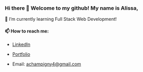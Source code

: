 ### Hi there 👋 Welcome to my github! My name is Alissa, 

🌱 I’m currently learning Full Stack Web Development!

#### 📫 How to reach me:

   - [LinkedIn](https://www.linkedin.com/in/alissa-champigny-b1171a1a5/)
   
   - [Portfolio](https://achampigny4.github.io/AlissaC-ResponsivePortfolio/)

   - Email: [achampigny4@gmail.com](achampigny4@gmail.com)



<!--
**achampigny4/achampigny4** is a ✨ _special_ ✨ repository because its `README.md` (this file) appears on your GitHub profile.

Here are some ideas to get you started:

- 🔭 I’m currently working on ...
- 🌱 I’m currently learning ...
- 👯 I’m looking to collaborate on ...
- 🤔 I’m looking for help with ...
- 💬 Ask me about ...
- 📫 How to reach me: ...
- 😄 Pronouns: ...
- ⚡ Fun fact: ...
-->
